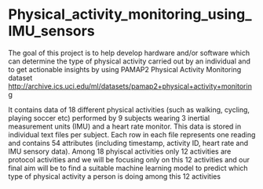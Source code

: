 # Physical_activity_monitoring_using_IMU_sensors
The goal of this project is to help develop hardware and/or software which can determine the type of physical activity carried out by an individual and to get actionable insights by using PAMAP2 Physical Activity Monitoring dataset http://archive.ics.uci.edu/ml/datasets/pamap2+physical+activity+monitoring  

It contains data of 18 different physical activities (such as walking, cycling, playing soccer etc) performed by 9 subjects wearing 3 inertial measurement units (IMU) and a heart rate monitor. This data is stored in individual text files per subject. Each row in each file represents one reading and contains 54 attributes (including timestamp, activity ID, heart rate and IMU sensory data). Among 18 phyiscal activities only 12 activities are protocol activities and we will be focusing only on this 12 activities and our final aim will be to find a suitable machine learning model to predict which type of physical activity a person is doing among this 12 activities
